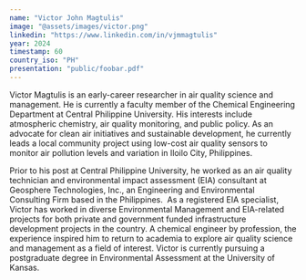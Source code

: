 ```yaml
---
name: "Victor John Magtulis"
image: "@assets/images/victor.png"
linkedin: "https://www.linkedin.com/in/vjmmagtulis"
year: 2024
timestamp: 60
country_iso: "PH"
presentation: "public/foobar.pdf"
---
```


Victor Magtulis is an early-career researcher in air quality science and management. He is currently a faculty member of the Chemical Engineering Department at Central Philippine University. His interests include atmospheric chemistry, air quality monitoring, and public policy. As an advocate for clean air initiatives and sustainable development, he currently leads a local community project using low-cost air quality sensors to monitor air pollution levels and variation in Iloilo City, Philippines.

Prior to his post at Central Philippine University, he worked as an air quality technician and environmental impact assessment (EIA) consultant at Geosphere Technologies, Inc., an Engineering and Environmental Consulting Firm based in the Philippines.  As a registered EIA specialist, Victor has worked in diverse Environmental Management and EIA-related projects for both private and government funded infrastructure development projects in the country. A chemical engineer by profession, the experience inspired him to return to academia to explore air quality science and management as a field of interest. Victor is currently pursuing a postgraduate degree in Environmental Assessment at the University of Kansas.
